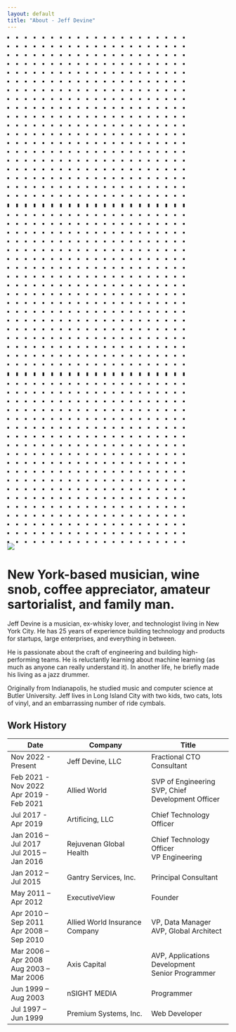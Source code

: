 ```yaml
---
layout: default
title: "About - Jeff Devine"
---
```


<div class="relative overflow-hidden bg-white py-16">
  <div class="hidden lg:absolute lg:inset-y-0 lg:block lg:h-full lg:w-full lg:[overflow-anchor:none]">
    <div class="relative mx-auto h-full max-w-prose text-lg" aria-hidden="true">
      <svg class="absolute top-12 left-full translate-x-32 transform" width="404" height="384" fill="none" viewBox="0 0 404 384">
        <defs>
          <pattern id="74b3fd99-0a6f-4271-bef2-e80eeafdf357" x="0" y="0" width="20" height="20" patternUnits="userSpaceOnUse">
            <rect x="0" y="0" width="4" height="4" class="text-gray-200" fill="currentColor" />
          </pattern>
        </defs>
        <rect width="404" height="384" fill="url(#74b3fd99-0a6f-4271-bef2-e80eeafdf357)" />
      </svg>
      <svg class="absolute top-1/2 right-full -translate-y-1/2 -translate-x-32 transform" width="404" height="384" fill="none" viewBox="0 0 404 384">
        <defs>
          <pattern id="f210dbf6-a58d-4871-961e-36d5016a0f49" x="0" y="0" width="20" height="20" patternUnits="userSpaceOnUse">
            <rect x="0" y="0" width="4" height="4" class="text-gray-200" fill="currentColor" />
          </pattern>
        </defs>
        <rect width="404" height="384" fill="url(#f210dbf6-a58d-4871-961e-36d5016a0f49)" />
      </svg>
      <svg class="absolute bottom-12 left-full translate-x-32 transform" width="404" height="384" fill="none" viewBox="0 0 404 384">
        <defs>
          <pattern id="d3eb07ae-5182-43e6-857d-35c643af9034" x="0" y="0" width="20" height="20" patternUnits="userSpaceOnUse">
            <rect x="0" y="0" width="4" height="4" class="text-gray-200" fill="currentColor" />
          </pattern>
        </defs>
        <rect width="404" height="384" fill="url(#d3eb07ae-5182-43e6-857d-35c643af9034)" />
      </svg>
    </div>
  </div>
  <div class="relative px-8 lg:px-10">
    <div class="flex justify-center">
      <img class="h-40 w-auto drop-shadow-lg" src="{{ '/assets/images/jeff_devine_head_shot.png' | relative_url }}" />
    </div>
    <div class="mx-auto max-w-prose text-lg mt-5">
      <h1>
        <span class="mt-2 block text-center text-2xl font-bold leading-8 tracking-tight text-sky-600 sm:text-3xl">New York-based musician, wine snob, coffee appreciator, amateur sartorialist, and family man.</span>
      </h1>
    </div>
    <div class="prose prose-lg prose-sky mx-auto mt-6 text-gray-500">
      <p>Jeff Devine is a musician, ex-whisky lover, and technologist living in New York City. He has 25 years of experience building technology and products for startups, large enterprises, and everything in between.</p>
      <p>He is passionate about the craft of engineering and building high-performing teams. He is reluctantly learning about machine learning (as much as anyone can really understand it). In another life, he briefly made his living as a jazz drummer.</p>
      <p>Originally from Indianapolis, he studied music and computer science at Butler University. Jeff lives in Long Island City with two kids, two cats, lots of vinyl, and an embarrassing number of ride cymbals.</p>
    </div>
    <div class="mx-auto max-w-prose text-lg mt-5">
      <h2>
        <span class="mt-5 block text-center text-xl font-bold leading-8 tracking-tight text-sky-600 sm:text-xl">Work History</span>
      </h2>
    </div>
    <div class="prose prose-lg prose-sky mx-auto mt-5 text-gray-500">
      <table class="min-w-full divide-y divide-gray-300">
          <thead>
            <tr>
              <th scope="col" class="py-3.5 pl-4 pr-3 text-left text-sm font-semibold text-gray-900 sm:pl-3">Date</th>
              <th scope="col" class="px-3 py-3.5 text-left text-sm font-semibold text-gray-900">Company</th>
              <th scope="col" class="px-3 py-3.5 text-left text-sm font-semibold text-gray-900">Title</th>
            </tr>
          </thead>
          <tbody class="bg-white">
            <tr>
              <td class="whitespace-nowrap py-4 pl-4 pr-3 text-sm text-gray-500 sm:pl-3">Nov 2022 - Present</td>
              <td class="whitespace-nowrap px-3 py-4 text-sm font-medium text-gray-900">Jeff Devine, LLC</td>
              <td class="whitespace-nowrap px-3 py-4 text-sm text-gray-500">Fractional CTO Consultant</td>
            </tr>
            <tr class="bg-gray-50">
              <td class="whitespace-nowrap py-4 pl-4 pr-3 text-sm text-gray-500 sm:pl-3">Feb 2021 - Nov 2022<br>Apr 2019 - Feb 2021</td>
              <td class="whitespace-nowrap px-3 py-4 text-sm font-medium text-gray-900">Allied World</td>
              <td class="whitespace-nowrap px-3 py-4 text-sm text-gray-500">SVP of Engineering <br>SVP, Chief Development Officer</td>
            </tr>
            <tr>
              <td class="whitespace-nowrap py-4 pl-4 pr-3 text-sm text-gray-500 sm:pl-3">Jul 2017 - Apr 2019</td>
              <td class="whitespace-nowrap px-3 py-4 text-sm font-medium text-gray-900">Artificing, LLC</td>
              <td class="whitespace-nowrap px-3 py-4 text-sm text-gray-500">Chief Technology Officer</td>
            </tr>
            <tr class="bg-gray-50">
              <td class="whitespace-nowrap py-4 pl-4 pr-3 text-sm text-gray-500 sm:pl-3">Jan 2016 – Jul 2017<br>Jul 2015 – Jan 2016</td>
              <td class="whitespace-nowrap px-3 py-4 text-sm font-medium text-gray-900">Rejuvenan Global Health</td>
              <td class="whitespace-nowrap px-3 py-4 text-sm text-gray-500">Chief Technology Officer<br>VP Engineering</td>
            </tr>
            <tr>
              <td class="whitespace-nowrap py-4 pl-4 pr-3 text-sm text-gray-500 sm:pl-3">Jan 2012 – Jul 2015</td>
              <td class="whitespace-nowrap px-3 py-4 text-sm font-medium text-gray-900">Gantry Services, Inc.</td>
              <td class="whitespace-nowrap px-3 py-4 text-sm text-gray-500">Principal Consultant</td>
            </tr>
            <tr class="bg-gray-50">
              <td class="whitespace-nowrap py-4 pl-4 pr-3 text-sm text-gray-500 sm:pl-3">May 2011 – Apr 2012</td>
              <td class="whitespace-nowrap px-3 py-4 text-sm font-medium text-gray-900">ExecutiveView</td>
              <td class="whitespace-nowrap px-3 py-4 text-sm text-gray-500">Founder</td>
            </tr>
            <tr>
              <td class="whitespace-nowrap py-4 pl-4 pr-3 text-sm text-gray-500 sm:pl-3">Apr 2010 – Sep 2011<br>Apr 2008 – Sep 2010</td>
              <td class="whitespace-nowrap px-3 py-4 text-sm font-medium text-gray-900">Allied World Insurance Company</td>
              <td class="whitespace-nowrap px-3 py-4 text-sm text-gray-500">VP, Data Manager<br>AVP, Global Architect</td>
            </tr>
            <tr class="bg-gray-50">
              <td class="whitespace-nowrap py-4 pl-4 pr-3 text-sm text-gray-500 sm:pl-3">Mar 2006 – Apr 2008<br>Aug 2003 – Mar 2006</td>
              <td class="whitespace-nowrap px-3 py-4 text-sm font-medium text-gray-900">Axis Capital</td>
              <td class="whitespace-nowrap px-3 py-4 text-sm text-gray-500">AVP, Applications Development<br>Senior Programmer</td>
            </tr>
            <tr>
              <td class="whitespace-nowrap py-4 pl-4 pr-3 text-sm text-gray-500 sm:pl-3">Jun 1999 – Aug 2003</td>
              <td class="whitespace-nowrap px-3 py-4 text-sm font-medium text-gray-900">nSIGHT MEDIA</td>
              <td class="whitespace-nowrap px-3 py-4 text-sm text-gray-500">Programmer</td>
            </tr>
            <tr class="bg-gray-50">
              <td class="whitespace-nowrap py-4 pl-4 pr-3 text-sm text-gray-500 sm:pl-3">Jul 1997 – Jun 1999</td>
              <td class="whitespace-nowrap px-3 py-4 text-sm font-medium text-gray-900">Premium Systems, Inc.</td>
              <td class="whitespace-nowrap px-3 py-4 text-sm text-gray-500">Web Developer</td>
            </tr>
          </tbody>
        </table>
    </div>
  </div>
</div>
